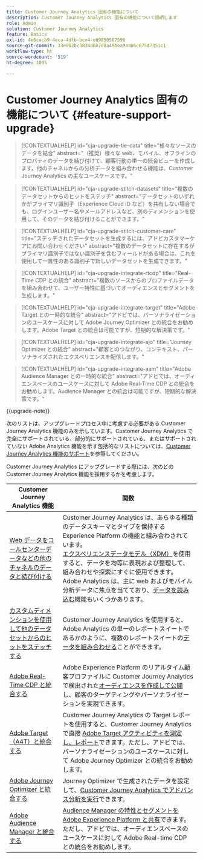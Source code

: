 ```yaml
---
title: Customer Journey Analytics 固有の機能について
description: Customer Journey Analytics 固有の機能について説明します
role: Admin
solution: Customer Journey Analytics
feature: Basics
exl-id: 4e6cacb9-4eca-4dfb-bce4-e69850507596
source-git-commit: 33e962bc3834d6b7d0a49bea9aa06c67547351c1
workflow-type: ht
source-wordcount: '519'
ht-degree: 100%

---
```


# Customer Journey Analytics 固有の機能について {#feature-support-upgrade}

<!-- markdownlint-disable MD034 -->

>[!CONTEXTUALHELP]
>id="cja-upgrade-tie-data"
>title="様々なソースのデータを結合"
>abstract="（推奨）様々な web、モバイル、オフラインのプロパティのデータを結び付けて、顧客行動の単一の統合ビューを作成します。他のチャネルからの分析データを組み合わせる機能は、Customer Journey Analytics の主なユースケースです。"

<!-- markdownlint-enable MD034 -->

<!-- markdownlint-disable MD034 -->

>[!CONTEXTUALHELP]
>id="cja-upgrade-stitch-datasets"
>title="複数のデータセットからのヒットをステッチ"
>abstract="データセットのいずれかがプライマリ識別子（Experience Cloud ID など）を共有しない場合でも、ログインユーザー名やメールアドレスなど、別のディメンションを使用して、そのデータを結び付けることができます。"

<!-- markdownlint-enable MD034 -->

<!-- markdownlint-disable MD034 -->

>[!CONTEXTUALHELP]
>id="cja-upgrade-stitch-customer-care"
>title="ステッチされたデータセットを生成するには、アドビカスタマーケアにお問い合わせください"
>abstract="複数のデータセットに存在するがプライマリ識別子ではない識別子を含むフィールドがある場合は、これを使用して一貫性のある識別子で新しいデータセットを生成できます。"

<!-- markdownlint-enable MD034 -->

<!-- markdownlint-disable MD034 -->

>[!CONTEXTUALHELP]
>id="cja-upgrade-integrate-rtcdp"
>title="Real-Time CDP との統合"
>abstract="複数のソースからのプロファイルデータを組み合わせて、ユーザー特性に基づいてオーディエンスとセグメントを生成します。"

<!-- markdownlint-enable MD034 -->

<!-- markdownlint-disable MD034 -->

>[!CONTEXTUALHELP]
>id="cja-upgrade-integrate-target"
>title="Adobe Target との一時的な統合"
>abstract="アドビでは、パーソナライゼーションのユースケースに対して Adobe Journey Optimizer との統合をお勧めします。Adobe Target との統合は可能ですが、短期的な解決策です。"

<!-- markdownlint-enable MD034 -->

<!-- markdownlint-disable MD034 -->

>[!CONTEXTUALHELP]
>id="cja-upgrade-integrate-ajo"
>title="Journey Optimizer との統合"
>abstract="顧客とのつながり、コンテキスト、パーソナライズされたエクスペリエンスを配信します。"

<!-- markdownlint-enable MD034 -->

<!-- markdownlint-disable MD034 -->

>[!CONTEXTUALHELP]
>id="cja-upgrade-integrate-aam"
>title="Adobe Audience Manager との一時的な統合"
>abstract="アドビでは、オーディエンスベースのユースケースに対して Adobe Real-Time CDP との統合をお勧めします。Audience Manager との統合は可能ですが、短期的な解決策です。"

<!-- markdownlint-enable MD034 -->

{{upgrade-note}}

次のリストは、アップグレードプロセス中に考慮する必要がある Customer Journey Analytics 機能のみを示しています。Customer Journey Analytics で完全にサポートされている、部分的にサポートされている、またはサポートされていない Adobe Analytics 機能を示す包括的なリストについては、[Customer Journey Analytics 機能のサポート](/help/getting-started/aa-vs-cja/cja-aa.md)を参照してください。

Customer Journey Analytics にアップグレードする際には、次のどの Customer Journey Analytics 機能を採用するかを考慮します。

| Customer Journey Analytics 機能 | 関数 |
|---------|----------|
| [Web データをコールセンターデータなどの他のチャネルのデータと結び付ける](https://experienceleague.adobe.com/ja/docs/analytics-platform/using/cja-usecases/cross-channel/cross-channel) | Customer Journey Analytics は、あらゆる種類のデータスキーマとタイプを保持する Experience Platform の機能と組み合わされています。[エクスペリエンスデータモデル（XDM）](https://experienceleague.adobe.com/docs/experience-platform/xdm/home.html?lang=ja)を使用すると、データを均等に表現および整理して、組み合わせや探索にすぐに使用できます。Adobe Analytics は、主に web およびモバイル分析データに焦点を当てており、[データを読み込む](https://experienceleague.adobe.com/docs/analytics/import/home.html?lang=ja)機能もいくつかあります。 |
| [カスタムディメンションを使用して他のデータセットからのヒットをステッチする](https://experienceleague.adobe.com/ja/docs/analytics-platform/using/stitching/overview) | Customer Journey Analytics を使用すると、Adobe Analytics の単一のレポートスイートであるかのように、複数のレポートスイートの[データを組み合わせる](/help/connections/combined-dataset.md)ことができます。 |
| [Adobe Real-Time CDP と統合する](/help/components/audiences/audiences-overview.md) | Adobe Experience Platform のリアルタイム顧客プロファイルに Customer Journey Analytics で検出された[オーディエンスを作成して公開](/help/components/audiences/audiences-overview.md)し、顧客のターゲティングやパーソナライゼーションを実現できます。 |
| [Adobe Target（A4T）と統合する](/help/integrations/at.md) | Customer Journey Analytics の Target レポートを使用すると、Customer Journey Analytics で直接 [Adobe Target アクティビティを測定し、レポート](/help/integrations/at.md)できます。ただし、アドビでは、パーソナライゼーションのユースケースに対して Adobe Journey Optimizer との統合をお勧めします。 |
| [Adobe Journey Optimizer と統合する](/help/integrations/ajo.md) | Journey Optimizer で生成されたデータを設定して、[Customer Journey Analytics でアドバンス分析を実行](/help/integrations/ajo.md)できます。 |
| [Adobe Audience Manager と統合する](https://experienceleague.adobe.com/ja/docs/audience-manager/user-guide/implementation-integration-guides/integration-experience-platform/aam-aep-audience-sharing) | [Audience Manager の特性とセグメントを Adobe Experience Platform と共有](https://experienceleague.adobe.com/ja/docs/audience-manager/user-guide/implementation-integration-guides/integration-experience-platform/aam-aep-audience-sharing)できます。ただし、アドビでは、オーディエンスベースのユースケースに対して Adobe Real-time CDP との統合をお勧めします。 |
